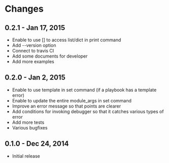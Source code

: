 # Changes

## 0.2.1 - Jan 17, 2015

* Enable to use [] to access list/dict in print command
* Add --version option
* Connect to travis CI
* Add some documents for developer
* Add more examples

## 0.2.0 - Jan 2, 2015

* Enable to use template in set command (if a playbook has a template error)
* Enable to update the entire module_args in set command
* Improve an error message so that points are clearer
* Add conditions for invoking debugger so that it catches various types of error
* Add more tests
* Various bugfixes

## 0.1.0 - Dec 24, 2014

* Initial release
